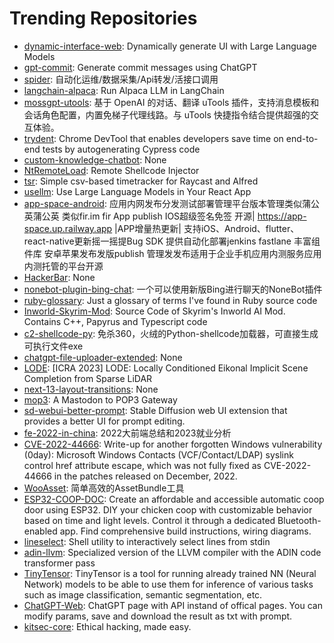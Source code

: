 # Trending Repositories

- [dynamic-interface-web](https://github.com/zckly/dynamic-interface-web): Dynamically generate UI with Large Language Models
- [gpt-commit](https://github.com/markuswt/gpt-commit): Generate commit messages using ChatGPT
- [spider](https://github.com/Yac87300/spider): 自动化运维/数据采集/Api转发/活接口调用
- [langchain-alpaca](https://github.com/linonetwo/langchain-alpaca): Run Alpaca LLM in LangChain
- [mossgpt-utools](https://github.com/lblblong/mossgpt-utools): 基于 OpenAI 的对话、翻译 uTools 插件，支持消息模板和会话角色配置，内置免梯子代理线路。与 uTools 快捷指令结合提供超强的交互体验。
- [trydent](https://github.com/oslabs-beta/trydent): Chrome DevTool that enables developers save time on end-to-end tests by autogenerating Cypress code
- [custom-knowledge-chatbot](https://github.com/wombyz/custom-knowledge-chatbot): None
- [NtRemoteLoad](https://github.com/florylsk/NtRemoteLoad): Remote Shellcode Injector
- [tsr](https://github.com/tech-branch/tsr): Simple csv-based timetracker for Raycast and Alfred
- [usellm](https://github.com/usellm/usellm): Use Large Language Models in Your React App
- [app-space-android](https://github.com/appspa/app-space-android): 应用内网发布分发测试部署管理平台版本管理类似蒲公英蒲公英 类似fir.im fir App publish IOS超级签名免签 开源| https://app-space.up.railway.app |APP增量热更新| 支持iOS、Android、flutter、 react-native更新摇一摇提Bug SDK 提供自动化部署jenkins fastlane 丰富组件库 安卓苹果发布发版publish 管理发发布适用于企业手机应用内测服务应用内测托管的平台开源
- [HackerBar](https://github.com/HackerBar-Sec/HackerBar): None
- [nonebot-plugin-bing-chat](https://github.com/Harry-Jing/nonebot-plugin-bing-chat): 一个可以使用新版Bing进行聊天的NoneBot插件
- [ruby-glossary](https://github.com/tenderlove/ruby-glossary): Just a glossary of terms I've found in Ruby source code
- [Inworld-Skyrim-Mod](https://github.com/BlocTheWorker/Inworld-Skyrim-Mod): Source Code of Skyrim's Inworld AI Mod. Contains C++, Papyrus and Typescript code
- [c2-shellcode-py](https://github.com/langsasec/c2-shellcode-py): 免杀360，火绒的Python-shellcode加载器，可直接生成可执行文件exe
- [chatgpt-file-uploader-extended](https://github.com/ariburaco/chatgpt-file-uploader-extended): None
- [LODE](https://github.com/AIR-DISCOVER/LODE): [ICRA 2023] LODE: Locally Conditioned Eikonal Implicit Scene Completion from Sparse LiDAR
- [next-13-layout-transitions](https://github.com/lmatteis/next-13-layout-transitions): None
- [mop3](https://github.com/nkizz/mop3): A Mastodon to POP3 Gateway
- [sd-webui-better-prompt](https://github.com/eideehi/sd-webui-better-prompt): Stable Diffusion web UI extension that provides a better UI for prompt editing.
- [fe-2022-in-china](https://github.com/i5ting/fe-2022-in-china): 2022大前端总结和2023就业分析
- [CVE-2022-44666](https://github.com/j00sean/CVE-2022-44666): Write-up for another forgotten Windows vulnerability (0day): Microsoft Windows Contacts (VCF/Contact/LDAP) syslink control href attribute escape, which was not fully fixed as CVE-2022-44666 in the patches released on December, 2022.
- [WooAsset](https://github.com/OnClick9927/WooAsset): 简单高效的AssetBundle工具
- [ESP32-COOP-DOC](https://github.com/ESP32-COOP/ESP32-COOP-DOC): Create an affordable and accessible automatic coop door using ESP32. DIY your chicken coop with customizable behavior based on time and light levels. Control it through a dedicated Bluetooth-enabled app. Find comprehensive build instructions, wiring diagrams.
- [lineselect](https://github.com/chfritz/lineselect): Shell utility to interactively select lines from stdin
- [adin-llvm](https://github.com/remotemcu/adin-llvm): Specialized version of the LLVM compiler with the ADIN code transformer pass
- [TinyTensor](https://github.com/haobosang/TinyTensor): TinyTensor is a tool for running already trained NN (Neural Network) models to be able to use them for inference of various tasks such as image classification, semantic segmentation, etc.
- [ChatGPT-Web](https://github.com/SmileBuild/ChatGPT-Web): ChatGPT page with API instand of offical pages. You can modify params, save and download the result as txt with prompt.
- [kitsec-core](https://github.com/kitsec-labs/kitsec-core): Ethical hacking, made easy.
